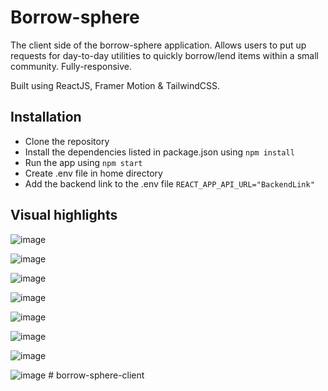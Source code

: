# Borrow-sphere

The client side of the borrow-sphere application. Allows users to put up requests for day-to-day utilities to quickly borrow/lend items within a small community. Fully-responsive.

Built using ReactJS, Framer Motion & TailwindCSS.

## Installation

- Clone the repository
- Install the dependencies listed in package.json using `npm install`
- Run the app using `npm start`
- Create .env file in home directory
- Add the backend link to the .env file `REACT_APP_API_URL="BackendLink"`

## Visual highlights

![image](https://drive.google.com/uc?id=10H4r0JWdUO3-5TIpsrn9kXaS5IVS4UGr)

![image](https://drive.google.com/uc?id=1WuGeV0Vc-x-XSlXMV0QjbTVqi5MT3Wkl)

![image](https://drive.google.com/uc?id=12OTxiDL6iZFVTbIjUrnuaeF9laWbPGdn)

![image](https://drive.google.com/uc?id=1v5JPMV_w1dOrFm66XWvo127UYkkMqPlV)

![image](https://drive.google.com/uc?id=1uaTDr9CdWXpzmoQya36eysOV_duCEOqc)

![image](https://drive.google.com/uc?id=1ot_Yp-jL_8JsG49zH6tEIN3I6ZYsicxD)

![image](https://drive.google.com/uc?id=128yWN8hNd6Z4Zp5NvHNz6Fb3kAGzC01q)

![image](https://drive.google.com/uc?id=1fKbFfcm7onmmqF54fzsgiNRrbQ426z0Q)
#   b o r r o w - s p h e r e - c l i e n t  
 